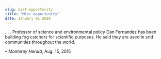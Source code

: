 ```yaml
---
slug: mist-opportunity
title: "Mist opportunity"
date: January 01 2020
---
```


 
<p>
  . . . Professor of science and environmental policy Dan Fernandez has been
  building fog catchers for scientific purposes. He said they are used in arid
  communities throughout the world.
</p>
<p>– <em>Monterey Herald</em>, Aug. 15, 2015</p>
 

